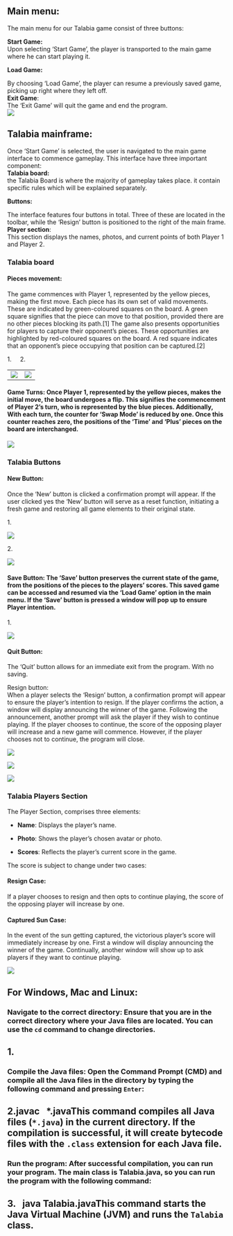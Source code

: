 ## Main menu:

The main menu for our Talabia game consist of three buttons:

**Start Game:**\
Upon selecting ‘Start Game’, the player is transported to the main game where he can start playing it.

**Load Game:** 

By choosing ‘Load Game’, the player can resume a previously saved game, picking up right where they left off.\
**Exit Game**:\
The ‘Exit Game’ will quit the game and end the program.\
![](https://lh7-us.googleusercontent.com/f2WFwEW62kJ3RXC4bsMvw4CR7jAOB8NqtrBHe-Aw0oHeFPfFfiparf3QL-FLL4lHOz9fo2lBCRzbcMp9sJNcR85jTlyXWCR5zChq3iFHtgGkeakPJBXRoT_4Viap5DSqbJibUWBOYZ453pylUHqvaro)


## Talabia mainframe:

Once ‘Start Game’ is selected, the user is navigated to the main game interface to commence gameplay. This interface have three important component:\
**Talabia board:**\
the Talabia Board is where the majority of gameplay takes place. it contain specific rules which will be explained separately. 

**Buttons:** 

The interface features four buttons in total. Three of these are located in the toolbar, while the ‘Resign’ button is positioned to the right of the main frame.\
**Player section**:\
This section displays the names, photos, and current points of both Player 1 and Player 2.


### Talabia board

#### Pieces movement:

The game commences with Player 1, represented by the yellow pieces, making the first move. Each piece has its own set of valid movements. These are indicated by green-coloured squares on the board. A green square signifies that the piece can move to that position, provided there are no other pieces blocking its path.\[1] The game also presents opportunities for players to capture their opponent’s pieces. These opportunities are highlighted by red-coloured squares on the board. A red square indicates that an opponent’s piece occupying that position can be captured.\[2]

1\.     2.

|                                                                                                                                                                                                   |                                                                                                                                                                                                   |
| ------------------------------------------------------------------------------------------------------------------------------------------------------------------------------------------------- | ------------------------------------------------------------------------------------------------------------------------------------------------------------------------------------------------- |
| ![](https://lh7-us.googleusercontent.com/b5YaYGvLFysKA-k_1Px_0SealPakb4kjXnRn8RGogT8Uej81SLF7oYvuAUSCIL8tOuljAthqkcM56nilF-ItDdKRyKb0RO5ukbySXoj8820rcYZ5GrlJXqLy5EYfvBiTZTXUmbuZLfLyq2-xXGTOvXc) | ![](https://lh7-us.googleusercontent.com/wqYzlkBEP-PRcPynACDRaz0Lg72AMTB7Own0NOOgvsikMSIb4iEnci3eC4r8fn-InVx2A7JxdqKjSZqrajedETlZsKzesEtqDM00uD85SxNV6CSSyhM9yQQLYCd0QayK5NvJwowycpN3vm6dZwc7ceE) |


#### Game Turns: Once Player 1, represented by the yellow pieces, makes the initial move, the board undergoes a flip. This signifies the commencement of Player 2’s turn, who is represented by the blue pieces. Additionally, With each turn, the counter for ‘Swap Mode’ is reduced by one. Once this counter reaches zero, the positions of the ‘Time’ and ‘Plus’ pieces on the board are interchanged.

![](https://lh7-us.googleusercontent.com/7LZNCRi_CccIn25yk0Pgiq0hN6LLu-KA-A3EL-cExnE5bGDExPsHIlfeWRy4RGLnR8He0zjxPkr6FHT7i_MQ_wjHA1Wg0gnfdfNj7-nvv2uXJWTG1AIpxiaE8CvkQafIPa12GKEksW2i_UZea7ICsp8)


### Talabia Buttons

#### New Button:

Once the ‘New’ button is clicked a confirmation prompt will appear. If the user clicked yes the ‘New’ button will serve as a reset function, initiating a fresh game and restoring all game elements to their original state.

1\.

![](https://lh7-us.googleusercontent.com/32PfYQTzsMm_tLG3ufs3e6Kiol6iBr4zro59c7dlFgHg5zhyGNbAZpjM2lHdyo-7MWGD8ckPvOliG4D2j_OvBWyn-zowPpTWj0cerJMRDroSqX7FcXHCvYFai4M7Pg5DiDddwX_eyKKLl0ukCPvMxdU)

2\.

![](https://lh7-us.googleusercontent.com/BVE9VxO9EQQg90IUj7t0jwroC0ulZRhjOc8Zezk72B0lAttNTQ0SBlUMCvAz-qhkULoCjIouIHITF9fn-jbnY1lE_L-1kyXLD4amTK1dN-wtXYmkT9zwQVZMx_YUZ4kfY1tMr0DcM6gbSmvagEcm2zs)


#### Save Button: The ‘Save’ button preserves the current state of the game, from the positions of the pieces to the players’ scores. This saved game can be accessed and resumed via the ‘Load Game’ option in the main menu. If the ‘Save’ button is pressed a window will pop up to ensure Player intention.

1\.

![](https://lh7-us.googleusercontent.com/sWldiqK0vMqJGmaewsRFcXirYKOSu9V_PJB7AKMViEkXVKN0cpItVObr90qyMTihZu7KRyslZ-LULFIn_eymR7x-yf3ARJpyPt-T3-Wl6dvVnr6TUj9dRzpTMnMNmaVIorTlL1LB_hIAKh6Dd1cisms)


#### Quit Button:

The ‘Quit’ button allows for an immediate exit from the program. With no saving.

Resign button:\
When a player selects the ‘Resign’ button, a confirmation prompt will appear to ensure the player’s intention to resign. If the player confirms the action, a window will display announcing the winner of the game. Following the announcement, another prompt will ask the player if they wish to continue playing. If the player chooses to continue, the score of the opposing player will increase and a new game will commence. However, if the player chooses not to continue, the program will close.

![](https://lh7-us.googleusercontent.com/D_3CgZQ4ihr_JoViYA7mIAFTMJf_MS8n9V412v16twuREDo4lG4nPPKKgrSRpMGEExMK56WrTNr7O2i7NNWWbhgituiu9-gDmhRpwnpNNNR5u1phfxOa38g3crGzc8gpeGRZ3tMhLuzEjDKHJCSsy9c)

![](https://lh7-us.googleusercontent.com/U59PysAE23rLzkBynTYSzBKnCx43JS_RKitvynYbG_b_qE9Z1aMmbRf663UEmdXuvsR3Ezz2wmC88168XCJnSQVnrBeMWdGo7LpW7DtCDIhn-050e5yZxkk9SciCMiulOgLBET-Dq5CT3-K4NN5kMP4)

![](https://lh7-us.googleusercontent.com/sK2c8s77tR2MVkFkhdxtvU2XvCCzEoy9Mvx0rSPx-czzXBHIQR5keKWGTxTQgduKeTBjV94wwWvyNloAYLqc2On-SuCC83Xb0ZelXeqbosFX_OROGOL82a1Vr-k_q0dn0CA6dbPymRgOCARldNPkNpk)


### Talabia Players Section

The Player Section, comprises three elements:

- **Name**: Displays the player’s name.

- **Photo**: Shows the player’s chosen avatar or photo.

- **Scores**: Reflects the player’s current score in the game.

The score is subject to change under two cases:


#### Resign Case: 

If a player chooses to resign and then opts to continue playing, the score of the opposing player will increase by one.


#### Captured Sun Case:

In the event of the sun getting captured, the victorious player’s score will immediately increase by one. First a window will display announcing the winner of the game. Continually, another window will show up to ask players if they want to continue playing.

![](https://lh7-us.googleusercontent.com/rD12o4YXDvmdzYnnHfAIZZQvAt6nNhjEfoqZnGDDWQMJ3Rd6r43idhRrvluNdCBlNQZ2TZdc5Pvu6kKnOjPBWUfOSkmIBRNk2ErUqiP8ntfM2nTj4x3YNZA5gESt0J06x9YENLVJXU6F2_9ta_W9Sk4)

## ****For Windows, Mac and Linux:****

### **Navigate to the correct directory:** Ensure that you are in the correct directory where your Java files are located. You can use the `cd` command to change directories.

## **1.**

### **Compile the Java files:** Open the Command Prompt (CMD) and compile all the Java files in the directory by typing the following command and pressing `Enter`:

## **2.**javac   \*.java**This command compiles all Java files (`*.java`) in the current directory. If the compilation is successful, it will create bytecode files with the `.class` extension for each Java file.**

### **Run the program:** After successful compilation, you can run your program. The main class is Talabia.java, so you can run the program with the following command:

## 3.   **java Talabia.java**This command starts the Java Virtual Machine (JVM) and runs the `Talabia` class.

